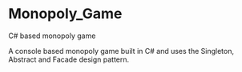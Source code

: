 # Monopoly_Game
C# based monopoly game 

A console based monopoly game built in C# and uses the Singleton, Abstract and Facade design pattern.

